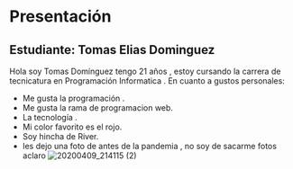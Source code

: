 # Presentación

## Estudiante:  Tomas Elias Dominguez

Hola soy Tomas Domínguez tengo 21 años , estoy cursando la carrera de tecnicatura en Programación Informatica .
 En cuanto a gustos personales:
- Me gusta  la programación .
- Me gusta la rama de programacion web.
- La tecnología .
- Mi color favorito es el rojo.
- Soy hincha de River.
- les dejo una foto de antes de la pandemia , no soy de sacarme fotos aclaro
![20200409_214115 (2)](https://user-images.githubusercontent.com/71051930/131417556-3f629b65-6ffb-4696-804d-809b05124b5c.jpg)

